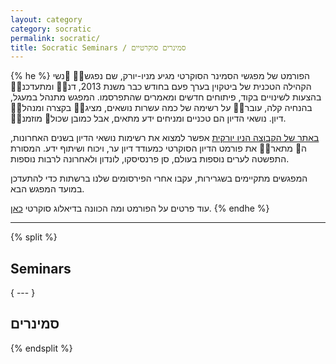 ```yaml
---
layout: category
category: socratic
permalink: socratic/
title: Socratic Seminars / סמינרים סוקרטיים
---
```


{% he %}
הפורמט של מפגשי הסמינר הסוקרטי מגיע מניו-יורק, שם נפגש׊׉ ׭נשי הקהילה הטכנית של ביטקוין בערך פעם בחודש כבר משנת 2013, דנ׊׉ ומתעדכנ׊׉ בהצעות לשינויים בקוד, פיתוחים חדשים ומאמרים שהתפרסמו. המפגש מתנהל במעגל, בהנחיה קלה, עובר׊׉ על רשימה של כמה עשרות נושאים, מציג׊׉ בקצרה ומנהל׊׉ דיון. נושאי הדיון הם טכניים ומניחים ידע מתאים, אבל כמובן שכול׋ מוזמנ׊׉.

[באתר של הקבוצה הניו יורקית](https://bitdevs.org) אפשר למצוא את רשימות נושאי הדיון בשנים האחרונות, ה׋ מתאר׊׉ את פורמט הדיון הסוקרטי כמעודד דיון ער, ויכוח ושיתוף ידע. המסורת התפשטה לערים נוספות בעולם, סן פרנסיסקו, לונדון ולאחרונה לרבות נוספות.

המפגשים מתקיימים בשגרירות, עקבו אחרי הפירסומים שלנו ברשתות כדי להתעדכן במועד המפגש הבא.

עוד פרטים על הפורמט ומה הכוונה בדיאלוג סוקרטי [כאן](https://bitcoinmagazine.com/articles/op-ed-want-to-learn-about-bitcoin-try-a-local-socratic-seminar).
{% endhe %}

---

{% split %}
## Seminars
{ --- }
## סמינרים
{% endsplit %}

